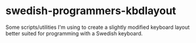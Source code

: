 # swedish-programmers-kbdlayout
Some scripts/utilities I'm using to create a slightly modified keyboard layout better suited for programming with a Swedish keyboard.
